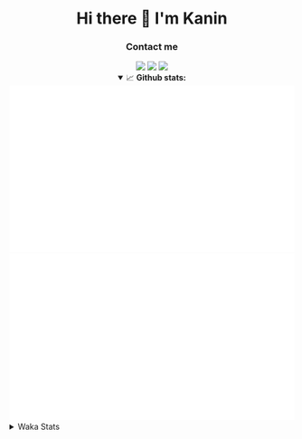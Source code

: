 <div align="center">
 <h1>Hi there 👋 I'm Kanin</h1>
 <h3>Contact me</h3>
 <a href="mailto:im@kanin.dev"><img src="https://img.shields.io/badge/gmail-%23D14836.svg?&style=for-the-badge&logo=gmail&logoColor=white"/></a>
 <a href="https://twitter.com/KaninDev"><img src="https://img.shields.io/badge/twitter-%231DA1F2.svg?&style=for-the-badge&logo=twitter&logoColor=white"/></a>
 <a href="https://www.linkedin.com/in/KaninDev"><img src="https://img.shields.io/badge/linkedin-%230077B5.svg?&style=for-the-badge&logo=linkedin&logoColor=white"/></a>
<details open>
  <summary>📈 <b>Github stats:</b></summary>
  <img src="https://github.com/Kanin/Kanin/blob/master/scripts/GitHubStats/generated/overview.svg"/>
  <img src="https://github.com/Kanin/Kanin/blob/master/scripts/GitHubStats/generated/languages.svg"/>
</details>
</div>

<details>
 <summary>Waka Stats</summary>

<!--START_SECTION:waka-->
![Profile Views](http://img.shields.io/badge/Profile%20Views-9-blue)

![Lines of code](https://img.shields.io/badge/From%20Hello%20World%20I%27ve%20Written-32755%20lines%20of%20code-blue)

**🐱 My Github Data** 

> 🏆 217 Contributions in the Year 2021
 > 
> 📦 35.8 kB Used in Github's Storage 
 > 
> 🚫 Not Opted to Hire
 > 
> 📜 11 Public Repositories 
 > 
> 🔑 5 Private Repositories  
 > 
**I'm an Early 🐤** 

```text
🌞 Morning    104 commits    ████░░░░░░░░░░░░░░░░░░░░░   18.47% 
🌆 Daytime    217 commits    █████████░░░░░░░░░░░░░░░░   38.54% 
🌃 Evening    117 commits    █████░░░░░░░░░░░░░░░░░░░░   20.78% 
🌙 Night      125 commits    █████░░░░░░░░░░░░░░░░░░░░   22.2%

```
📅 **I'm Most Productive on Monday** 

```text
Monday       127 commits    █████░░░░░░░░░░░░░░░░░░░░   22.56% 
Tuesday      86 commits     ███░░░░░░░░░░░░░░░░░░░░░░   15.28% 
Wednesday    94 commits     ████░░░░░░░░░░░░░░░░░░░░░   16.7% 
Thursday     62 commits     ██░░░░░░░░░░░░░░░░░░░░░░░   11.01% 
Friday       50 commits     ██░░░░░░░░░░░░░░░░░░░░░░░   8.88% 
Saturday     56 commits     ██░░░░░░░░░░░░░░░░░░░░░░░   9.95% 
Sunday       88 commits     ████░░░░░░░░░░░░░░░░░░░░░   15.63%

```


📊 **This Week I Spent My Time On** 

```text
⌚︎ Time Zone: America/New_York

💬 Programming Languages: 
Python                   15 hrs 35 mins      ███████████░░░░░░░░░░░░░░   47.22% 
HTML                     7 hrs 52 mins       ██████░░░░░░░░░░░░░░░░░░░   23.86% 
JavaScript               5 hrs 25 mins       ████░░░░░░░░░░░░░░░░░░░░░   16.46% 
CSS                      1 hr 44 mins        █░░░░░░░░░░░░░░░░░░░░░░░░   5.3% 
Docker                   1 hr                ░░░░░░░░░░░░░░░░░░░░░░░░░   3.07%

🔥 Editors: 
PyCharm                  32 hrs 56 mins      █████████████████████████   99.83% 
IntelliJ                 3 mins              ░░░░░░░░░░░░░░░░░░░░░░░░░   0.17%

🐱‍💻 Projects: 
nginx-ui                 29 hrs 33 mins      ██████████████████████░░░   89.57% 
Naila.py                 3 hrs 23 mins       ██░░░░░░░░░░░░░░░░░░░░░░░   10.26% 
Kanin                    3 mins              ░░░░░░░░░░░░░░░░░░░░░░░░░   0.17% 
Unknown Project          0 secs              ░░░░░░░░░░░░░░░░░░░░░░░░░   0.0%

💻 Operating System: 
Linux                    33 hrs              █████████████████████████   100.0%

```

**I Mostly Code in Python** 

```text
Python                   21 repos            ███████████████████░░░░░░   77.78% 
JavaScript               3 repos             ██░░░░░░░░░░░░░░░░░░░░░░░   11.11% 
Kotlin                   1 repo              █░░░░░░░░░░░░░░░░░░░░░░░░   3.7% 
HTML                     1 repo              █░░░░░░░░░░░░░░░░░░░░░░░░   3.7% 
Java                     1 repo              █░░░░░░░░░░░░░░░░░░░░░░░░   3.7%

```


**Timeline**

![Chart not found](https://raw.githubusercontent.com/Kanin/Kanin/master/charts/bar_graph.png) 


 Last Updated on 23/06/2021
<!--END_SECTION:waka-->
</details>
